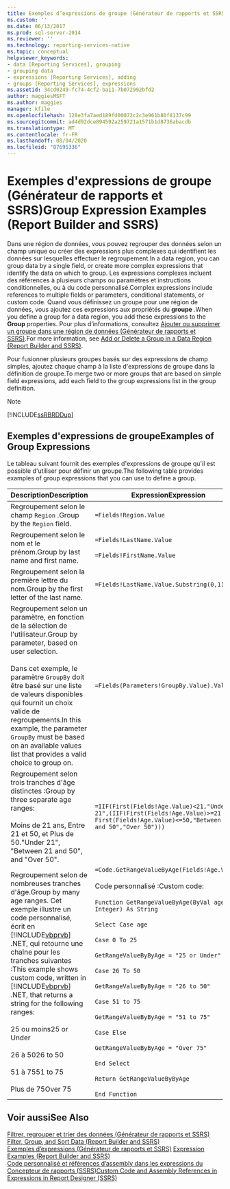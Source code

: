 ```yaml
---
title: Exemples d’expressions de groupe (Générateur de rapports et SSRS) | Microsoft Docs
ms.custom: ''
ms.date: 06/13/2017
ms.prod: sql-server-2014
ms.reviewer: ''
ms.technology: reporting-services-native
ms.topic: conceptual
helpviewer_keywords:
- data [Reporting Services], grouping
- grouping data
- expressions [Reporting Services], adding
- groups [Reporting Services], expressions
ms.assetid: 34cd0249-fc74-4cf2-ba11-7b072992bfd2
author: maggiesMSFT
ms.author: maggies
manager: kfile
ms.openlocfilehash: 128e3fa7aed189fd00072c2c3e961b80f8137c99
ms.sourcegitcommit: ad4d92dce894592a259721a1571b1d8736abacdb
ms.translationtype: MT
ms.contentlocale: fr-FR
ms.lasthandoff: 08/04/2020
ms.locfileid: "87695336"
---
```

# <a name="group-expression-examples-report-builder-and-ssrs"></a><span data-ttu-id="cb39a-102">Exemples d'expressions de groupe (Générateur de rapports et SSRS)</span><span class="sxs-lookup"><span data-stu-id="cb39a-102">Group Expression Examples (Report Builder and SSRS)</span></span>
  <span data-ttu-id="cb39a-103">Dans une région de données, vous pouvez regrouper des données selon un champ unique ou créer des expressions plus complexes qui identifient les données sur lesquelles effectuer le regroupement.</span><span class="sxs-lookup"><span data-stu-id="cb39a-103">In a data region, you can group data by a single field, or create more complex expressions that identify the data on which to group.</span></span> <span data-ttu-id="cb39a-104">Les expressions complexes incluent des références à plusieurs champs ou paramètres et instructions conditionnelles, ou à du code personnalisé.</span><span class="sxs-lookup"><span data-stu-id="cb39a-104">Complex expressions include references to multiple fields or parameters, conditional statements, or custom code.</span></span> <span data-ttu-id="cb39a-105">Quand vous définissez un groupe pour une région de données, vous ajoutez ces expressions aux propriétés du **groupe** .</span><span class="sxs-lookup"><span data-stu-id="cb39a-105">When you define a group for a data region, you add these expressions to the **Group** properties.</span></span> <span data-ttu-id="cb39a-106">Pour plus d’informations, consultez [Ajouter ou supprimer un groupe dans une région de données &#40;Générateur de rapports et SSRS&#41;](add-or-delete-a-group-in-a-data-region-report-builder-and-ssrs.md).</span><span class="sxs-lookup"><span data-stu-id="cb39a-106">For more information, see [Add or Delete a Group in a Data Region &#40;Report Builder and SSRS&#41;](add-or-delete-a-group-in-a-data-region-report-builder-and-ssrs.md).</span></span>  
  
 <span data-ttu-id="cb39a-107">Pour fusionner plusieurs groupes basés sur des expressions de champ simples, ajoutez chaque champ à la liste d'expressions de groupe dans la définition de groupe.</span><span class="sxs-lookup"><span data-stu-id="cb39a-107">To merge two or more groups that are based on simple field expressions, add each field to the group expressions list in the group definition.</span></span>  
  
> [!NOTE]  
>  [!INCLUDE[ssRBRDDup](../../includes/ssrbrddup-md.md)]  
  
## <a name="examples-of-group-expressions"></a><span data-ttu-id="cb39a-108">Exemples d'expressions de groupe</span><span class="sxs-lookup"><span data-stu-id="cb39a-108">Examples of Group Expressions</span></span>  
 <span data-ttu-id="cb39a-109">Le tableau suivant fournit des exemples d'expressions de groupe qu'il est possible d'utiliser pour définir un groupe.</span><span class="sxs-lookup"><span data-stu-id="cb39a-109">The following table provides examples of group expressions that you can use to define a group.</span></span>  
  
|<span data-ttu-id="cb39a-110">Description</span><span class="sxs-lookup"><span data-stu-id="cb39a-110">Description</span></span>|<span data-ttu-id="cb39a-111">Expression</span><span class="sxs-lookup"><span data-stu-id="cb39a-111">Expression</span></span>|  
|-----------------|----------------|  
|<span data-ttu-id="cb39a-112">Regroupement selon le champ `Region` .</span><span class="sxs-lookup"><span data-stu-id="cb39a-112">Group by the `Region` field.</span></span>|`=Fields!Region.Value`|  
|<span data-ttu-id="cb39a-113">Regroupement selon le nom et le prénom.</span><span class="sxs-lookup"><span data-stu-id="cb39a-113">Group by last name and first name.</span></span>|`=Fields!LastName.Value`<br /><br /> `=Fields!FirstName.Value`|  
|<span data-ttu-id="cb39a-114">Regroupement selon la première lettre du nom.</span><span class="sxs-lookup"><span data-stu-id="cb39a-114">Group by the first letter of the last name.</span></span>|`=Fields!LastName.Value.Substring(0,1)`|  
|<span data-ttu-id="cb39a-115">Regroupement selon un paramètre, en fonction de la sélection de l'utilisateur.</span><span class="sxs-lookup"><span data-stu-id="cb39a-115">Group by parameter, based on user selection.</span></span><br /><br /> <span data-ttu-id="cb39a-116">Dans cet exemple, le paramètre `GroupBy` doit être basé sur une liste de valeurs disponibles qui fournit un choix valide de regroupements.</span><span class="sxs-lookup"><span data-stu-id="cb39a-116">In this example, the parameter `GroupBy` must be based on an available values list that provides a valid choice to group on.</span></span>|`=Fields(Parameters!GroupBy.Value).Value`|  
|<span data-ttu-id="cb39a-117">Regroupement selon trois tranches d'âge distinctes :</span><span class="sxs-lookup"><span data-stu-id="cb39a-117">Group by three separate age ranges:</span></span><br /><br /> <span data-ttu-id="cb39a-118">Moins de 21 ans, Entre 21 et 50, et Plus de 50.</span><span class="sxs-lookup"><span data-stu-id="cb39a-118">"Under 21", "Between 21 and 50", and "Over 50".</span></span>|`=IIF(First(Fields!Age.Value)<21,"Under 21",(IIF(First(Fields!Age.Value)>=21 AND First(Fields!Age.Value)<=50,"Between 21 and 50","Over 50")))`|  
|<span data-ttu-id="cb39a-119">Regroupement selon de nombreuses tranches d'âge.</span><span class="sxs-lookup"><span data-stu-id="cb39a-119">Group by many age ranges.</span></span> <span data-ttu-id="cb39a-120">Cet exemple illustre un code personnalisé, écrit en [!INCLUDE[vbprvb](../../includes/vbprvb-md.md)] .NET, qui retourne une chaîne pour les tranches suivantes :</span><span class="sxs-lookup"><span data-stu-id="cb39a-120">This example shows custom code, written in [!INCLUDE[vbprvb](../../includes/vbprvb-md.md)] .NET, that returns a string for the following ranges:</span></span><br /><br /> <span data-ttu-id="cb39a-121">25 ou moins</span><span class="sxs-lookup"><span data-stu-id="cb39a-121">25 or Under</span></span><br /><br /> <span data-ttu-id="cb39a-122">26 à 50</span><span class="sxs-lookup"><span data-stu-id="cb39a-122">26 to 50</span></span><br /><br /> <span data-ttu-id="cb39a-123">51 à 75</span><span class="sxs-lookup"><span data-stu-id="cb39a-123">51 to 75</span></span><br /><br /> <span data-ttu-id="cb39a-124">Plus de 75</span><span class="sxs-lookup"><span data-stu-id="cb39a-124">Over 75</span></span>|`=Code.GetRangeValueByAge(Fields!Age.Value)`<br /><br /> <span data-ttu-id="cb39a-125">Code personnalisé :</span><span class="sxs-lookup"><span data-stu-id="cb39a-125">Custom code:</span></span><br /><br /> `Function GetRangeValueByAge(ByVal age As Integer) As String`<br /><br /> `Select Case age`<br /><br /> `Case 0 To 25`<br /><br /> `GetRangeValueByByAge = "25 or Under"`<br /><br /> `Case 26 To 50`<br /><br /> `GetRangeValueByByAge = "26 to 50"`<br /><br /> `Case 51 to 75`<br /><br /> `GetRangeValueByByAge = "51 to 75"`<br /><br /> `Case Else`<br /><br /> `GetRangeValueByByAge = "Over 75"`<br /><br /> `End Select`<br /><br /> `Return GetRangeValueByByAge`<br /><br /> `End Function`|  
  
## <a name="see-also"></a><span data-ttu-id="cb39a-126">Voir aussi</span><span class="sxs-lookup"><span data-stu-id="cb39a-126">See Also</span></span>  
 <span data-ttu-id="cb39a-127">[Filtrer, regrouper et trier des données &#40;Générateur de rapports et SSRS&#41;](filter-group-and-sort-data-report-builder-and-ssrs.md) </span><span class="sxs-lookup"><span data-stu-id="cb39a-127">[Filter, Group, and Sort Data &#40;Report Builder and SSRS&#41;](filter-group-and-sort-data-report-builder-and-ssrs.md) </span></span>  
 <span data-ttu-id="cb39a-128">[Exemples d’expressions &#40;Générateur de rapports et SSRS&#41;](expression-examples-report-builder-and-ssrs.md) </span><span class="sxs-lookup"><span data-stu-id="cb39a-128">[Expression Examples &#40;Report Builder and SSRS&#41;](expression-examples-report-builder-and-ssrs.md) </span></span>  
 [<span data-ttu-id="cb39a-129">Code personnalisé et références d’assembly dans les expressions du Concepteur de rapports &#40;SSRS&#41;</span><span class="sxs-lookup"><span data-stu-id="cb39a-129">Custom Code and Assembly References in Expressions in Report Designer &#40;SSRS&#41;</span></span>](custom-code-and-assembly-references-in-expressions-in-report-designer-ssrs.md)  
  
  
